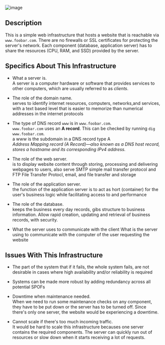![image](https://user-images.githubusercontent.com/86312558/157312580-be7d5f42-d645-46be-84e6-b64a26a7ec7e.png)


## Description

This is a simple web infrastructure that hosts a website that is reachable via `www.foobar.com`. There are no firewalls or SSL certificates for protecting the server's network. Each component (database, application server) has to share the resources (CPU, RAM, and SSD) provided by the server.

## Specifics About This Infrastructure

+ What a server is.<br/>A server is a computer hardware or software that provides services to other computers, which are usually referred to as *clients*.

+ The role of the domain name.<br/>serves to identify internet resources, computers, networks,and services, with a text based level that is easier to memorize than numerical addresses in the internet protocols

+ The type of DNS record `www` is in `www.foobar.com`.<br/>`www.foobar.com` uses an **A record**. This can be checked by running `dig www.foobar.com`.<br/>a www is the subdomain in a DNS record type A<br/>
<i>Address Mapping record (A Record)—also known as a DNS host record, stores a hostname and its corresponding IPv4 address.</i>

+ The role of the web server.<br/>is to display website content through storing, processing and delivering webpages to users, also serve SMTP simple mail transfer protocol and FTP File Transfer Protocl, email, and file transfer and storage

+ The role of the application server.<br/>the function of the application server is to act as hort (container)  for the user's business logic while facilitating access to and performance

+ The role of the database.<br/>keeps the business every day records, gibs structure to business information. Allow rapid creation, updating and retrieval of business records, with security.

+ What the server uses to communicate with the client What is the server using to communicate with the computer of the user requesting the website

## Issues With This Infrastructure

+ The part of the system that if it fails, the whole system fails, are not desirable in cases where high availability and/or reliability is required

+ Systems can be made more robust by adding redundancy across all potential SPOFs

+ Downtime when maintenance needed.<br/>When we need to run some maintenance checks on any component, they have to be put down or the server has to be turned off. Since there's only one server, the website would be experiencing a downtime.

+ Cannot scale if there's too much incoming traffic.<br/>It would be hard to scale this infrastructure becauses one server contains the required components. The server can quickly run out of resources or slow down when it starts receiving a lot of requests.
